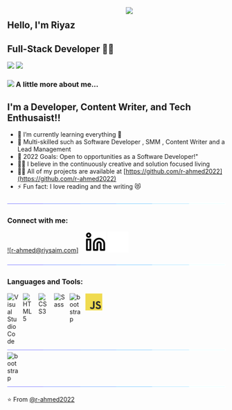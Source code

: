 
<img align='right' src="https://media.giphy.com/media/M9gbBd9nbDrOTu1Mqx/giphy.gif" width="230">

## Hello, I'm Riyaz 
## Full-Stack Developer 👨‍💻

[![](https://img.shields.io/badge/LinkedIn-riyaz-ahmed-4216a71a8-blue)](https://www.linkedin.com/in/riyaz-ahmed-4216a71a8/)
[![](https://img.shields.io/badge/Riysaim-r-ahmed@riysaim.com-red)](mailto:r-ahmed@riysaim.com)


### <img src="https://media.giphy.com/media/VgCDAzcKvsR6OM0uWg/giphy.gif" width="50"> A little more about me...  

## I'm a Developer, Content Writer, and Tech Enthusaist!!

- 🌱 I’m currently learning everything 🤣
- 👯  Multi-skilled such as Software Developer , SMM , Content Writer and a Lead Management
- 🥅 2022 Goals:  Open to opportunities as a Software Developer!"
- 💪🏼 I believe in the continuously creative and solution focused living
- 👨‍💻 All of my projects are available at [https://github.com/r-ahmed2022](https://github.com/r-ahmed2022)
- ⚡ Fun fact: I love reading and the writing 😻 

![line](./line.gif)

### Connect with me:
[![r-ahmed@riysaim.com]](mailto:r-ahmed@riysaim.com)
&nbsp;&nbsp;
[![website](./linkedin-light.svg)](https://linkedin.com/in/riyaz-ahmed-4216a71a8#gh-light-mode-only)
[![website](./linkedin-dark.svg)](https://linkedin.com/in/riyaz-ahmed-4216a71a8#gh-dark-mode-only)
&nbsp;&nbsp;

![line](./line.gif)

### Languages and Tools:

[<img align="left" alt="Visual Studio Code" width="26px" src="https://cdn.jsdelivr.net/gh/devicons/devicon/icons/vscode/vscode-original.svg" style="padding-right:10px;" />](https://code.visualstudio.com/)
[<img align="left" alt="HTML5" width="26px" src="https://cdn.jsdelivr.net/gh/devicons/devicon/icons/html5/html5-original.svg" style="padding-right:10px;" />](https://www.w3schools.com/html/)
[<img align="left" alt="CSS3" width="26px" src="https://cdn.jsdelivr.net/gh/devicons/devicon/icons/css3/css3-original.svg" style="padding-right:10px;" />](https://www.w3schools.com/css/)
[<img align="left" alt="Sass" width="26px" src="https://cdn.jsdelivr.net/gh/devicons/devicon/icons/sass/sass-original.svg" style="padding-right:10px;" />](https://sass-lang.com/)
<a href="https://developer.mozilla.org/en-US/docs/Web/JavaScript" target="_blank" rel="noreferrer"> <img src="https://raw.githubusercontent.com/devicons/devicon/master/icons/javascript/javascript-original.svg" alt="javascript" width="40" height="40"/> </a> 
[<img align="left" alt="bootstrap" width="26px" src="https://getbootstrap.com/docs/5.2/assets/brand/bootstrap-logo-shadow.png" style="padding-right:10px;" />](https://getbootstrap.com//)
![line](./line.gif)
[<img align="left" alt="bootstrap" width="26px" src="https://cdn4.iconfinder.com/data/icons/logos-3/600/React.js_logo-512.png" style="padding-right:10px;" />](https://reactjs.org///)
![line](./line.gif)

⭐️ From [@r-ahmed2022](https://github.com/r-ahmed2022)
